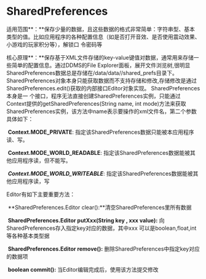 # SharedPreferences

适用范围**：**保存少量的数据，且这些数据的格式非常简单：字符串型、基本类型的值。比如应用程序的各种配置信息（如是否打开音效、是否使用震动效果、小游戏的玩家积分等），解锁口 令密码等

​    核心原理**：**保存基于XML文件存储的key-value键值对数据，通常用来存储一些简单的配置信息。通过DDMS的File Explorer面板，展开文件浏览树,很明显SharedPreferences数据总是存储在/data/data/<package name>/shared_prefs目录下。SharedPreferences对象本身只能获取数据而不支持存储和修改,存储修改是通过SharedPreferences.edit()获取的内部接口Editor对象实现。 SharedPreferences本身是一 个接口，程序无法直接创建SharedPreferences实例，只能通过Context提供的getSharedPreferences(String name, int mode)方法来获取SharedPreferences实例，该方法中name表示要操作的xml文件名，第二个参数具体如下：

​                 **Context.MODE_PRIVATE**: 指定该SharedPreferences数据只能被本应用程序读、写。

​                 **Context.MODE_WORLD_READABLE**:  指定该SharedPreferences数据能被其他应用程序读，但不能写。

​                 ***Context.MODE_WORLD_WRITEABLE***:  指定该SharedPreferences数据能被其他应用程序读，写

Editor有如下主要重要方法：

​                 **SharedPreferences.Editor clear():**清空SharedPreferences里所有数据

​                 **SharedPreferences.Editor putXxx(String key , xxx value):** 向SharedPreferences存入指定key对应的数据，其中xxx 可以是boolean,float,int等各种基本类型据

​                 **SharedPreferences.Editor remove():** 删除SharedPreferences中指定key对应的数据项

​                 **boolean commit():** 当Editor编辑完成后，使用该方法提交修改


